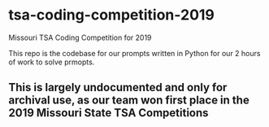 # tsa-coding-competition-2019
Missouri TSA Coding Competition for 2019

This repo is the codebase for our prompts written in Python for our 2 hours of work to solve prmopts.

## This is largely undocumented and only for archival use, as our team won first place in the 2019 Missouri State TSA Competitions